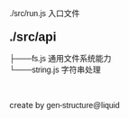 [./src/run.js](./src/run.js)	入口文件<br>
## [./src/api](./src/api)
[├───fs.js](./src/api/fs.js)	通用文件系统能力<br>
[└───string.js](./src/api/string.js)	字符串处理<br>




<style>
a{
  font-family:Arial,"PingFang SC","Microsoft YaHei",sans-serif,"Apple Color Emoji","Segoe UI Emoji";
  text-decoration: none!important;
}
a:hover{
  text-decoration: none!important;
}
h1 a{
    font-size: 26px;
}
h2 a{
    font-size: 22px;
}
h3 a{
    font-size: 18px;
}
h4 a{
    font-size: 14px;
}
h5, h6, h7{
    font-size: 12px;
}
h8, h9, h10{
    font-size: 10px;
}
h1 {
    font-size: 14px;
}
h2 {
    font-size: 14px;
}
h3 {
    font-size: 14px;
}
h4 {
    font-size: 14px;
}
</style> <br>


create by [gen-structure@liquid](https://github.com/ljquan/gen-structure.git)